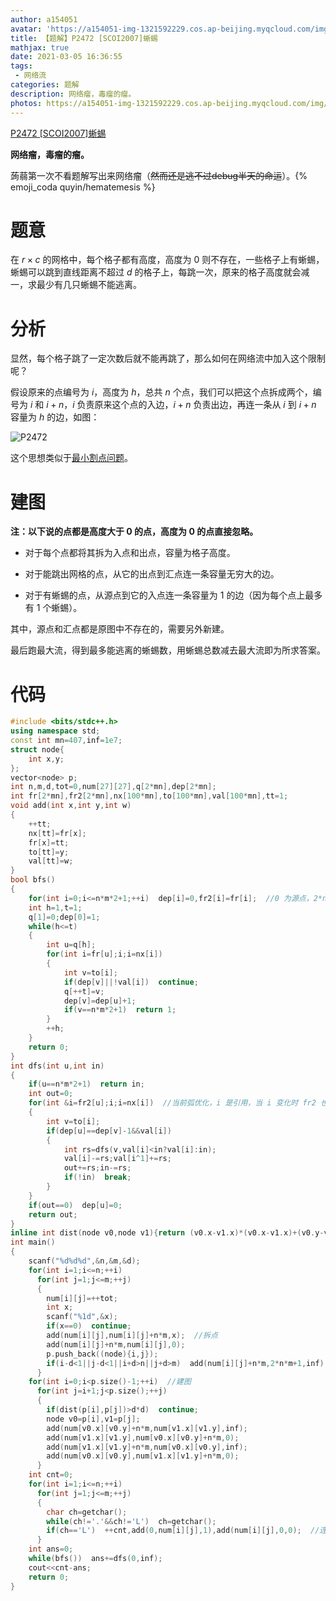 ```yaml
---
author: a154051
avatar: 'https://a154051-img-1321592229.cos.ap-beijing.myqcloud.com/img/头像new.jpg'
title: 【题解】P2472 [SCOI2007]蜥蜴
mathjax: true
date: 2021-03-05 16:36:55
tags: 
 - 网络流
categories: 题解
description: 网络瘤，毒瘤的瘤。
photos: https://a154051-img-1321592229.cos.ap-beijing.myqcloud.com/img/P2472.jpg
---
```


[P2472 [SCOI2007]蜥蜴](https://www.luogu.com.cn/problem/P2472)

**网络瘤，毒瘤的瘤。**

蒟蒻第一次不看题解写出来网络瘤（~~然而还是逃不过debug半天的命运~~）。{% emoji_coda quyin/hematemesis %}

# 题意

在 $r\times c$ 的网格中，每个格子都有高度，高度为 $0$ 则不存在，一些格子上有蜥蜴，蜥蜴可以跳到直线距离不超过 $d$ 的格子上，每跳一次，原来的格子高度就会减一，求最少有几只蜥蜴不能逃离。

# 分析

显然，每个格子跳了一定次数后就不能再跳了，那么如何在网络流中加入这个限制呢？

假设原来的点编号为 $i$，高度为 $h$，总共 $n$ 个点，我们可以把这个点拆成两个，编号为 $i$ 和 $i+n$，$i$ 负责原来这个点的入边，$i+n$ 负责出边，再连一条从 $i$ 到 $i+n$ 容量为 $h$ 的边，如图：

![P2472](https://img.imgdb.cn/item/6041e56b360785be54ee87f8.png)

这个思想类似于[最小割点问题](https://www.luogu.com.cn/problem/P1345)。

# 建图

**注：以下说的点都是高度大于 $0$ 的点，高度为 $0$ 的点直接忽略。**

- 对于每个点都将其拆为入点和出点，容量为格子高度。

- 对于能跳出网格的点，从它的出点到汇点连一条容量无穷大的边。

- 对于有蜥蜴的点，从源点到它的入点连一条容量为 $1$ 的边（因为每个点上最多有 $1$ 个蜥蜴）。

其中，源点和汇点都是原图中不存在的，需要另外新建。

最后跑最大流，得到最多能逃离的蜥蜴数，用蜥蜴总数减去最大流即为所求答案。

# 代码

```cpp
#include <bits/stdc++.h>
using namespace std;
const int mn=407,inf=1e7;
struct node{
	int x,y;
};
vector<node> p;
int n,m,d,tot=0,num[27][27],q[2*mn],dep[2*mn];
int fr[2*mn],fr2[2*mn],nx[100*mn],to[100*mn],val[100*mn],tt=1;
void add(int x,int y,int w)
{
	++tt;
	nx[tt]=fr[x];
	fr[x]=tt;
	to[tt]=y;
	val[tt]=w;
}
bool bfs()
{
	for(int i=0;i<=n*m*2+1;++i)  dep[i]=0,fr2[i]=fr[i];  //0 为源点，2*n*m+1 为汇点 
	int h=1,t=1;
	q[1]=0;dep[0]=1;
	while(h<=t)
	{
		int u=q[h];
		for(int i=fr[u];i;i=nx[i])
		{
			int v=to[i];
			if(dep[v]||!val[i])  continue;
			q[++t]=v;
			dep[v]=dep[u]+1;
			if(v==n*m*2+1)  return 1;
		}
		++h;
	}
	return 0;
}
int dfs(int u,int in)
{
	if(u==n*m*2+1)  return in;
	int out=0;
	for(int &i=fr2[u];i;i=nx[i])  //当前弧优化，i 是引用，当 i 变化时 fr2 也会跟着变化 
	{
		int v=to[i];
		if(dep[u]==dep[v]-1&&val[i])
		{
			int rs=dfs(v,val[i]<in?val[i]:in);
			val[i]-=rs;val[i^1]+=rs;
			out+=rs;in-=rs;
			if(!in)  break;
		}
	}
	if(out==0)  dep[u]=0;
	return out;
}
inline int dist(node v0,node v1){return (v0.x-v1.x)*(v0.x-v1.x)+(v0.y-v1.y)*(v0.y-v1.y);}  //求两点的直线距离 
int main()
{
	scanf("%d%d%d",&n,&m,&d);
	for(int i=1;i<=n;++i)
	  for(int j=1;j<=m;++j)
	  {
	  	num[i][j]=++tot;
	  	int x;
	  	scanf("%1d",&x);
	  	if(x==0)  continue;
	  	add(num[i][j],num[i][j]+n*m,x);  //拆点 
	  	add(num[i][j]+n*m,num[i][j],0);
	  	p.push_back((node){i,j});
	  	if(i-d<1||j-d<1||i+d>n||j+d>m)  add(num[i][j]+n*m,2*n*m+1,inf),add(2*n*m+1,num[i][j]+n*m,0);  //连汇点 
	  }
	for(int i=0;i<p.size()-1;++i)  //建图 
	  for(int j=i+1;j<p.size();++j)
	  {
	  	if(dist(p[i],p[j])>d*d)  continue;
	  	node v0=p[i],v1=p[j];
	  	add(num[v0.x][v0.y]+n*m,num[v1.x][v1.y],inf);
	  	add(num[v1.x][v1.y],num[v0.x][v0.y]+n*m,0);
	  	add(num[v1.x][v1.y]+n*m,num[v0.x][v0.y],inf);
	  	add(num[v0.x][v0.y],num[v1.x][v1.y]+n*m,0);
	  }
	int cnt=0;
	for(int i=1;i<=n;++i)
	  for(int j=1;j<=m;++j)
	  {
	  	char ch=getchar();
	  	while(ch!='.'&&ch!='L')  ch=getchar();
	  	if(ch=='L')  ++cnt,add(0,num[i][j],1),add(num[i][j],0,0);  //连源点 
	  }
	int ans=0;
	while(bfs())  ans+=dfs(0,inf);
	cout<<cnt-ans;
	return 0;
}
```

